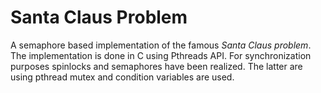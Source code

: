 # Santa Claus Problem

A semaphore based implementation of the famous *Santa Claus problem*. The implementation is done in C using Pthreads API. For synchronization purposes spinlocks and semaphores have been realized. The latter are using pthread mutex and condition variables are used.